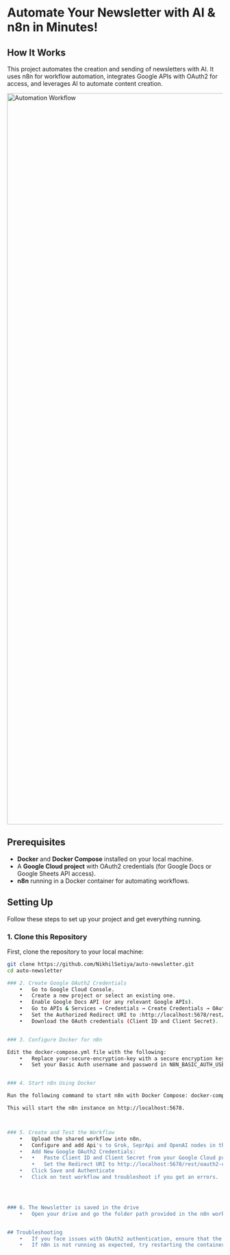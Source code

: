 # Automate Your Newsletter with AI & n8n in Minutes!


## How It Works

This project automates the creation and sending of newsletters with AI. It uses n8n for workflow automation, integrates Google APIs with OAuth2 for access, and leverages AI to automate content creation.

<img width="1704" alt="Automation Workflow" src="https://github.com/user-attachments/assets/203ff15d-957f-4c17-90e5-50513a70c52c" />


## Prerequisites

- **Docker** and **Docker Compose** installed on your local machine.
- A **Google Cloud project** with OAuth2 credentials (for Google Docs or Google Sheets API access).
- **n8n** running in a Docker container for automating workflows.

## Setting Up

Follow these steps to set up your project and get everything running.

### 1. Clone this Repository

First, clone the repository to your local machine:

```bash
git clone https://github.com/NikhilSetiya/auto-newsletter.git
cd auto-newsletter

### 2. Create Google OAuth2 Credentials
	•	Go to Google Cloud Console.
	•	Create a new project or select an existing one.
	•	Enable Google Docs API (or any relevant Google APIs).
	•	Go to APIs & Services → Credentials → Create Credentials → OAuth Client ID.
	•	Set the Authorized Redirect URI to :http://localhost:5678/rest/oauth2-credential/callback
	•	Download the OAuth credentials (Client ID and Client Secret).


### 3. Configure Docker for n8n

Edit the docker-compose.yml file with the following:
	•	Replace your-secure-encryption-key with a secure encryption key (you can generate a random string).
	•	Set your Basic Auth username and password in N8N_BASIC_AUTH_USER and N8N_BASIC_AUTH_PASSWORD.


### 4. Start n8n Using Docker

Run the following command to start n8n with Docker Compose: docker-compose up -d

This will start the n8n instance on http://localhost:5678.



### 5. Create and Test the Workflow
	•	Upload the shared workflow into n8n.
	•	Configure and add Api's to Grok, SeprApi and OpenAI nodes in the workflow.
	•	Add New Google OAuth2 Credentials:
	•	•	Paste Client ID and Client Secret from your Google Cloud project.
		•	Set the Redirect URI to http://localhost:5678/rest/oauth2-credential/callback.
	•	Click Save and Authenticate
	•	Click on test workflow and troubleshoot if you get an errors.




### 6. The Newsletter is saved in the drive
	•	Open your drive and go the folder path provided in the n8n workflow and you can find your newsletter.


## Troubleshooting
	•	If you face issues with OAuth2 authentication, ensure that the Redirect URI is correct both in Google Cloud Console and in n8n.
	•	If n8n is not running as expected, try restarting the container: docker-compose restart


